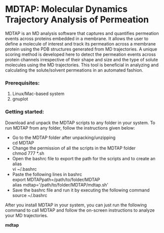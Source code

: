 # MDTAP: Molecular Dynamics Trajectory Analysis of Permeation

MDTAP is an MD analysis software that captures and quantifies permeation events across proteins embedded in a membrane. It allows the user to define a molecule of interest and track its permeation across a membrane protein using the PDB structures generated from MD trajectories. A unique scoring method is developed here to detect the permeation events across protein channels irrespective of their shape and size and the type of solute molecules using the MD trajectories. This tool is beneficial in analyzing and calculating the solute/solvent permeations in an automated fashion.


### Prerequisites:
1) Linux/Mac-based system
2) gnuplot


### Getting started:
Download and unpack the MDTAP scripts to any folder in your system. To run MDTAP from any folder, follow the instructions given below:
- Go to the MDTAP folder after unpacking/unzipping <br> cd MDTAP
- Change the permission of all the scripts in the MDTAP folder <br> chmod 777 *.sh
- Open the bashrc file to export the path for the scripts and to create an alias <br> vi  ~/.bashrc
- Paste the following lines in bashrc <br> export MDTAPpath=/path/to/folder/MDTAP <br> alias mdtap='/path/to/folder/MDTAP/mdtap.sh'
- Save the bashrc file and run it by executing the following command <br> source ~/.bashrc

After you install MDTAP in your system, you can just run the following command to call MDTAP and follow the on-screen instructions to analyze your MD trajectories.

__mdtap__
